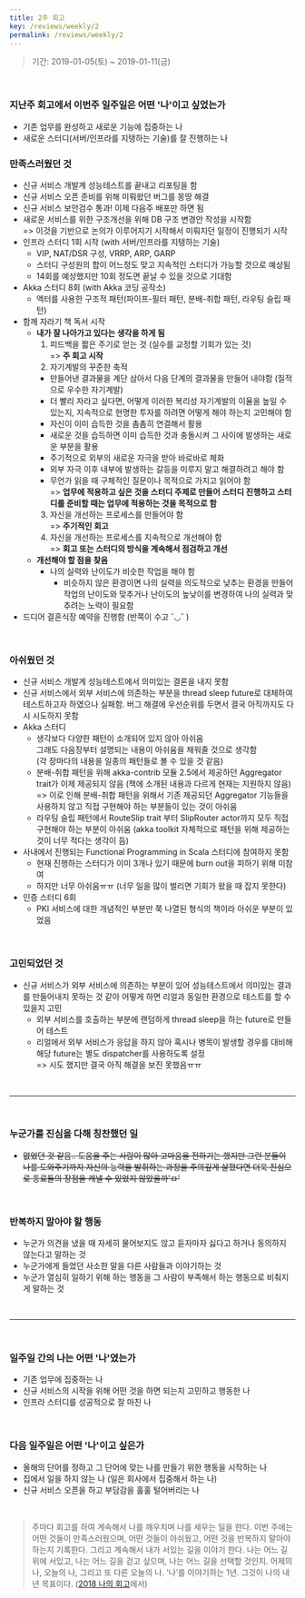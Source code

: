 ```yaml
---
title: 2주 회고
key: /reviews/weekly/2
permalink: /reviews/weekly/2
---
```


> 기간: 2019-01-05(토) ~ 2019-01-11(금)
<br/>

### 지난주 회고에서 이번주 일주일은 어떤 '나'이고 싶었는가
- 기존 업무를 완성하고 새로운 기능에 집중하는 나
- 새로운 스터디(서버/인프라를 지탱하는 기술)를 잘 진행하는 나

### 만족스러웠던 것
- 신규 서비스 개발계 성능테스트를 끝내고 리포팅을 함
- 신규 서비스 오픈 준비를 위해 미뤄왔던 버그를 몽땅 해결
- 신규 서비스 보안검수 통과! 이제 다음주 배포만 하면 됨
- 새로운 서비스를 위한 구조개선을 위해 DB 구조 변경안 작성을 시작함<br/>
=> 이것을 기반으로 논의가 이루어지기 시작해서 미뤄지던 일정이 진행되기 시작
- 인프라 스터디 1회 시작 (with 서버/인프라를 지탱하는 기술)
  - VIP, NAT/DSR 구성, VRRP, ARP, GARP
  - 스터디 구성원의 합이 어느정도 맞고 지속적인 스터디가 가능할 것으로 예상됨
  - 14회를 예상했지만 10회 정도면 끝날 수 있을 것으로 기대함
- Akka 스터디 8회 (with Akka 코딩 공작소)
  - 액터를 사용한 구조적 패턴(파이프-필터 패턴, 분배-취합 패턴, 라우팅 슬립 패턴)
- 함께 자라기 책 독서 시작
  - __내가 잘 나아가고 있다는 생각을 하게 됨__
    1. 피드백을 짧은 주기로 얻는 것 (실수를 교정할 기회가 있는 것)<br/>
    => __주 회고 시작__
    2. 자기계발의 꾸준한 축적
      - 만들어낸 결과물을 계단 삼아서 다음 단계의 결과물을 만들어 내야함 (질적으로 우수한 자기계발)
      - 더 빨리 자라고 싶다면, 어떻게 이러한 복리성 자기계발의 이율을 높일 수 있는지, 지속적으로 현명한 투자를 하려면 어떻게 해야 하는지 고민해야 함
      - 자신이 이미 습득한 것을 촘촘히 연결해서 활용
      - 새로운 것을 습득하면 이미 습득한 것과 충돌시켜 그 사이에 발생하는 새로운 부분을 활용
      - 주기적으로 외부의 새로운 자극을 받아 바로바로 체화
      - 외부 자극 이후 내부에 발생하는 갈등을 미루지 말고 해결하려고 해야 함<br/>
      - 무언가 읽을 때 구체적인 질문이나 목적으로 가지고 읽어야 함<br/>
      => __업무에 적용하고 싶은 것을 스터디 주제로 만들어 스터디 진행하고 스터디를 준비할 때는 업무에 적용하는 것을 목적으로 함__
    3. 자신을 개선하는 프로세스를 만들어야 함<br/>
    => __주기적인 회고__
    4. 자신을 개선하는 프로세스를 지속적으로 개선해야 함<br/>
    => __회고 또는 스터디의 방식을 계속해서 점검하고 개선__
  - __개선해야 할 점을 찾음__
    - 나의 실력와 난이도가 비슷한 작업을 해야 함
      - 비슷하지 않은 환경이면 나의 실력을 의도적으로 낮추는 환경을 만들어 작업의 난이도와 맞추거나 난이도의 높낮이를 변경하여 나의 실력과 맞추려는 노력이 필요함
- 드디어 결혼식장 예약을 진행함 (반쪽이 수고 ˘◡˘ )

<br/>

### 아쉬웠던 것
- 신규 서비스 개발계 성능테스트에서 의미있는 결론을 내지 못함
- 신규 서비스에서 외부 서비스에 의존하는 부분을 thread sleep future로 대체하여 테스트하고자 하였으나 실패함. 버그 해결에 우선순위를 두면서 결국 아직까지도 다시 시도하지 못함
- Akka 스터디
  - 생각보다 다양한 패턴이 소개되어 있지 않아 아쉬움<br/>
  그래도 다음장부터 설명되는 내용이 아쉬움을 채워줄 것으로 생각함<br/>
  (각 장마다의 내용을 일종의 패턴들로 볼 수 있을 것 같음)
  - 분배-취합 패턴을 위해 akka-contrib 모듈 2.5에서 제공하던 Aggregator trait가 이제 제공되지 않음 (책에 소개된 내용과 다르게 현재는 지원하지 않음)<br/>
  => 이로 인해 분배-취합 패턴을 위해서 기존 제공되던 Aggregator 기능들을 사용하지 않고 직접 구현해야 하는 부분들이 있는 것이 아쉬움
  - 라우팅 슬립 패턴에서 RouteSlip trait 부터 SlipRouter actor까지 모두 직접 구현해야 하는 부분이 아쉬움 (akka toolkit 자체적으로 패턴을 위해 제공하는 것이 너무 적다는 생각이 듬)
- 사내에서 진행되는 Functional Programming in Scala 스터디에 참여하지 못함
  - 현재 진행하는 스터디가 이미 3개나 있기 때문에 burn out을 피하기 위해 미참여
  - 하지만 너무 아쉬움ㅠㅠ (너무 일을 많이 벌리면 기회가 왔을 때 잡지 못한다)
- 인증 스터디 6회
  - PKI 서비스에 대한 개념적인 부분만 쭉 나열된 형식의 책이라 아쉬운 부분이 있었음

<br/>

### 고민되었던 것
- 신규 서비스가 외부 서비스에 의존하는 부분이 있어 성능테스트에서 의미있는 결과를 만들어내지 못하는 것 같아 어떻게 하면 리얼과 동일한 환경으로 테스트를 할 수 있을지 고민
  - 외부 서비스를 호출하는 부분에 랜덤하게 thread sleep을 하는 future로 만들어 테스트
  - 리얼에서 외부 서비스가 응답을 하지 않아 혹시나 병목이 발생할 경우를 대비해 해당 future는 별도 dispatcher를 사용하도록 설정<br/>
  => 시도 했지만 결국 아직 해결을 보진 못했음ㅠㅠ

<br/>

-----

<br/>

### 누군가를 진심을 다해 칭찬했던 일
- ~~없었던 것 같음.. 도움을 주는 사람이 많아 고마움을 전하기는 했지만 그런 분들이 나를 도와주기까지 자신의 능력을 발휘하는 과정을 주의깊게 살폈다면 더욱 진심으로 동료들의 장점을 캐낼 수 있었지 않았을까'ㅁ'~~

<br/>

### 반복하지 말아야 할 행동
- 누군가 의견을 냈을 때 자세히 물어보지도 않고 듣자마자 싫다고 하거나 동의하지 않는다고 말하는 것
- 누군가에게 들었던 사소한 말을 다른 사람들과 이야기하는 것
- 누군가 열심히 일하기 위해 하는 행동을 그 사람이 부족해서 하는 행동으로 비춰지게 말하는 것

<br/>

-----

<br/>

### 일주일 간의 나는 어떤 '나'였는가
- 기존 업무에 집중하는 나
- 신규 서비스의 시작을 위해 어떤 것을 하면 되는지 고민하고 행동한 나
- 인프라 스터디를 성공적으로 잘 마친 나

<br/>

### 다음 일주일은 어떤 '나'이고 싶은가
- 올해의 단어를 정하고 그 단어에 맞는 나를 만들기 위한 행동을 시작하는 나
- 집에서 일을 하지 않는 나 (일은 회사에서 집중해서 하는 나)
- 신규 서비스 오픈을 하고 부담감을 훌훌 털어버리는 나

<br/>

<!--more-->

> 주마다 회고를 하여 계속해서 나를 깨우치며 나를 세우는 일을 한다. 이번 주에는 어떤 것들이 만족스러웠으며, 어떤 것들이 아쉬웠고, 어떤 것을 반복하지 말아야 하는지 기록한다. 그리고 계속해서 내가 서있는 길을 이야기 한다. 나는 어느 길 위에 서있고, 나는 어느 길을 걷고 싶으며, 나는 어느 길을 선택할 것인지. 어제의 나, 오늘의 나, 그리고 또 다른 오늘의 나. ‘나’를 이야기하는 1년. 그것이 나의 내년 목표이다. ([2018 나의 회고](https://ssosso.github.io/2018/12/30/2018-%EB%82%98%EC%9D%98-%ED%9A%8C%EA%B3%A0.html)에서)

